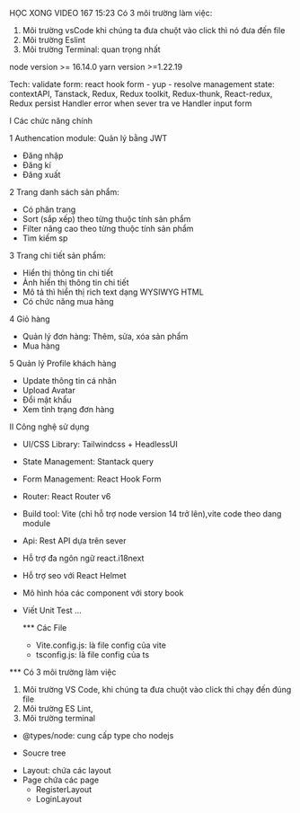 HỌC XONG VIDEO 167 15:23
Có 3 môi trường làm việc:

1. Môi trường vsCode khi chúng ta đưa chuột vào click thì nó đưa đến file
2. Môi trường Eslint
3. Môi trường Terminal: quan trọng nhất

node version >= 16.14.0
yarn version >=1.22.19

Tech:
validate form: react hook form - yup - resolve
management state: contextAPI, Tanstack, Redux, Redux toolkit, Redux-thunk, React-redux, Redux persist
Handler error when sever tra ve
Handler input form

I Các chức năng chính

1 Authencation module: Quản lý bằng JWT

- Đăng nhập
- Đăng kí
- Đăng xuất

2 Trang danh sách sản phẩm:

- Có phân trang
- Sort (sắp xếp) theo từng thuộc tính sản phẩm
- Filter nâng cao theo từng thuộc tính sản phẩm
- Tìm kiếm sp

3 Trang chi tiết sản phẩm:

- Hiển thị thông tin chi tiết
- Ảnh hiển thị thông tin chi tiết
- Mô tả thì hiển thị rich text dạng WYSIWYG HTML
- Có chức năng mua hàng

4 Giỏ hàng

- Quản lý đơn hàng: Thêm, sửa, xóa sản phẩm
- Mua hàng

5 Quản lý Profile khách hàng

- Update thông tin cá nhân
- Upload Avatar
- Đổi mật khẩu
- Xem tình trạng đơn hàng

II Công nghệ sử dụng

- UI/CSS Library: Tailwindcss + HeadlessUI
- State Management: Stantack query
- Form Management: React Hook Form
- Router: React Router v6
- Build tool: Vite (chỉ hỗ trợ node version 14 trở lên),vite code theo dang module
- Api: Rest API dựa trên sever
- Hỗ trợ đa ngôn ngữ react.i18next
- Hỗ trợ seo với React Helmet
- Mô hình hóa các component với story book
- Viết Unit Test
  ...

  \*\*\* Các File

  - Vite.config.js: là file config của vite
  - tsconfig.js: là file config của ts

\*\*\* Có 3 môi trường làm việc

1.  Môi trường VS Code, khi chúng ta đưa chuột vào click thì chạy đến đúng file
2.  Môi trường ES Lint,
3.  Môi trường terminal

- @types/node: cung cấp type cho nodejs

* Soucre tree

- Layout: chứa các layout
- Page chứa các page
  - RegisterLayout
  - LoginLayout
